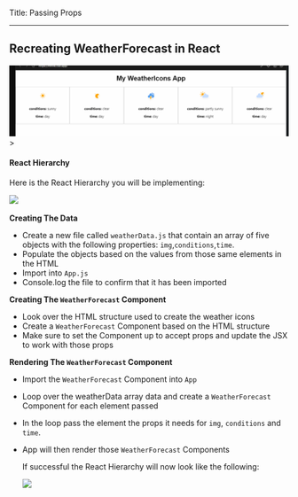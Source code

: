 <br>
Title: Passing Props<br>



---

## Recreating WeatherForecast in React

![alt text](image.png)>
#### React Hierarchy 

Here is the React Hierarchy you will be implementing:

<img src="https://i.imgur.com/7YlFsU7.png" width=500/><br>



**Creating The Data**
* Create a new file called `weatherData.js` that contain an array of five objects with the following properties: `img`,`conditions`,`time`.
* Populate the objects based on the values from those same elements in the HTML
* Import into `App.js`
* Console.log the file to confirm that it has been imported

**Creating The `WeatherForecast` Component**
* Look over the HTML structure used to create the weather icons
* Create a `WeatherForecast`  Component based on the HTML structure 
* Make sure to set the Component up to accept props and update the JSX to work with those props

**Rendering The `WeatherForecast` Component**
* Import the `WeatherForecast` Component into `App`
* Loop over the weatherData array data and create a `WeatherForecast` Component for each element passed
* In the loop pass the element the props it needs for `img`, `conditions` and `time`. 
* App will then render those `WeatherForecast` Components




  If successful the React Hierarchy will now look like the following:

  <img src="https://i.imgur.com/ffkXBPi.png" width=600/>